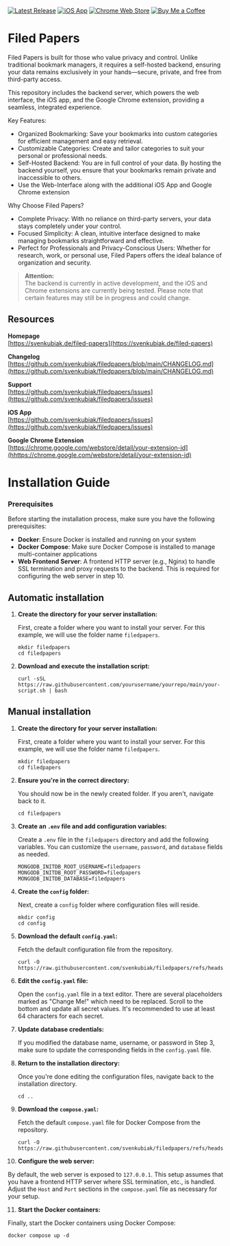 [![Latest Release](https://ghcr-badge.egpl.dev/svenkubiak/filedpapers/filedpapers/latest_tag?trim=major&label=Latest)](https://github.com/svenkubiak/filedpapers/pkgs/container/filedpapers%2Ffiledpapers/331704697?tag=latest)
[![iOS App](https://img.shields.io/badge/iOS-App_Store-blue?logo=apple)](https://...)
[![Chrome Web Store](https://img.shields.io/badge/Chrome-Extension-blue?logo=google-chrome)](https://chrome.google.com/webstore/detail/your-extension-id)
[![Buy Me a Coffee](https://img.shields.io/badge/Buy%20Me%20A%20Coffee-%F0%9F%8D%BA-yellow)](https://www.buymeacoffee.com/svenkubiak)

Filed Papers
================

Filed Papers is built for those who value privacy and control. Unlike traditional bookmark managers, it requires a self-hosted backend, ensuring your data remains exclusively in your hands—secure, private, and free from third-party access.

This repository includes the backend server, which powers the web interface, the iOS app, and the Google Chrome extension, providing a seamless, integrated experience.

Key Features:

- Organized Bookmarking: Save your bookmarks into custom categories for efficient management and easy retrieval.
- Customizable Categories: Create and tailor categories to suit your personal or professional needs.
- Self-Hosted Backend: You are in full control of your data. By hosting the backend yourself, you ensure that your bookmarks remain private and inaccessible to others.
- Use the Web-Interface along with the additional iOS App and Google Chrome extension

Why Choose Filed Papers?

- Complete Privacy: With no reliance on third-party servers, your data stays completely under your control.
- Focused Simplicity: A clean, intuitive interface designed to make managing bookmarks straightforward and effective.
- Perfect for Professionals and Privacy-Conscious Users: Whether for research, work, or personal use, Filed Papers offers the ideal balance of organization and security. 

> **Attention:**  
> The backend is currently in active development, and the iOS and Chrome extensions are currently being tested. Please note that certain features may still be in progress and could change.

## Resources

**Homepage**   
[https://svenkubiak.de/filed-papers](https://svenkubiak.de/filed-papers)

**Changelog**   
[https://github.com/svenkubiak/filedpapers/blob/main/CHANGELOG.md](https://github.com/svenkubiak/filedpapers/blob/main/CHANGELOG.md)

**Support**   
[https://github.com/svenkubiak/filedpapers/issues](https://github.com/svenkubiak/filedpapers/issues)

**iOS App**  
[https://github.com/svenkubiak/filedpapers/issues](https://github.com/svenkubiak/filedpapers/issues)

**Google Chrome Extension**  
[https://chrome.google.com/webstore/detail/your-extension-id](hhttps://chrome.google.com/webstore/detail/your-extension-id)

# Installation Guide

### Prerequisites

Before starting the installation process, make sure you have the following prerequisites:

- **Docker**: Ensure Docker is installed and running on your system
- **Docker Compose**: Make sure Docker Compose is installed to manage multi-container applications
- **Web Frontend Server**: A frontend HTTP server (e.g., Nginx) to handle SSL termination and proxy requests to the backend. This is required for configuring the web server in step 10.

## Automatic installation

1. **Create the directory for your server installation:**

   First, create a folder where you want to install your server. For this example, we will use the folder name `filedpapers`.

   ```shell
   mkdir filedpapers
   cd filedpapers
   ```
2. **Download and execute the installation script:**

   ```shell
   curl -sSL https://raw.githubusercontent.com/yourusername/yourrepo/main/your-script.sh | bash
   ```

## Manual installation

1. **Create the directory for your server installation:**

   First, create a folder where you want to install your server. For this example, we will use the folder name `filedpapers`.

   ```shell
   mkdir filedpapers
   cd filedpapers
   ```

2. **Ensure you're in the correct directory:**

   You should now be in the newly created folder. If you aren't, navigate back to it.

   ```shell
   cd filedpapers
   ```

3. **Create an `.env` file and add configuration variables:**

   Create a `.env` file in the `filedpapers` directory and add the following variables. You can customize the `username`, `password`, and `database` fields as needed.

   ```shell
   MONGODB_INITDB_ROOT_USERNAME=filedpapers
   MONGODB_INITDB_ROOT_PASSWORD=filedpapers
   MONGODB_INITDB_DATABASE=filedpapers
   ```

4. **Create the `config` folder:**

   Next, create a `config` folder where configuration files will reside.

   ```shell
   mkdir config
   cd config
   ```

5. **Download the default `config.yaml`:**

   Fetch the default configuration file from the repository.

   ```shell
   curl -O https://raw.githubusercontent.com/svenkubiak/filedpapers/refs/heads/main/config.yaml
   ```

6. **Edit the `config.yaml` file:**

   Open the `config.yaml` file in a text editor. There are several placeholders marked as "Change Me!" which need to be replaced. Scroll to the bottom and update all secret values. It's recommended to use at least 64 characters for each secret.

7. **Update database credentials:**

   If you modified the database name, username, or password in Step 3, make sure to update the corresponding fields in the `config.yaml` file.

8. **Return to the installation directory:**

   Once you're done editing the configuration files, navigate back to the installation directory.

   ```shell
   cd ..
   ```

9. **Download the `compose.yaml`:**

   Fetch the default `compose.yaml` file for Docker Compose from the repository.

   ```shell
   curl -O https://raw.githubusercontent.com/svenkubiak/filedpapers/refs/heads/main/compose.yml
   ```

10. **Configure the web server:**

   By default, the web server is exposed to `127.0.0.1`. This setup assumes that you have a frontend HTTP server where SSL termination, etc., is handled. Adjust the `Host` and `Port` sections in the `compose.yaml` file as necessary for your setup.

11. **Start the Docker containers:**

   Finally, start the Docker containers using Docker Compose:

   ```shell
   docker compose up -d
   ```


